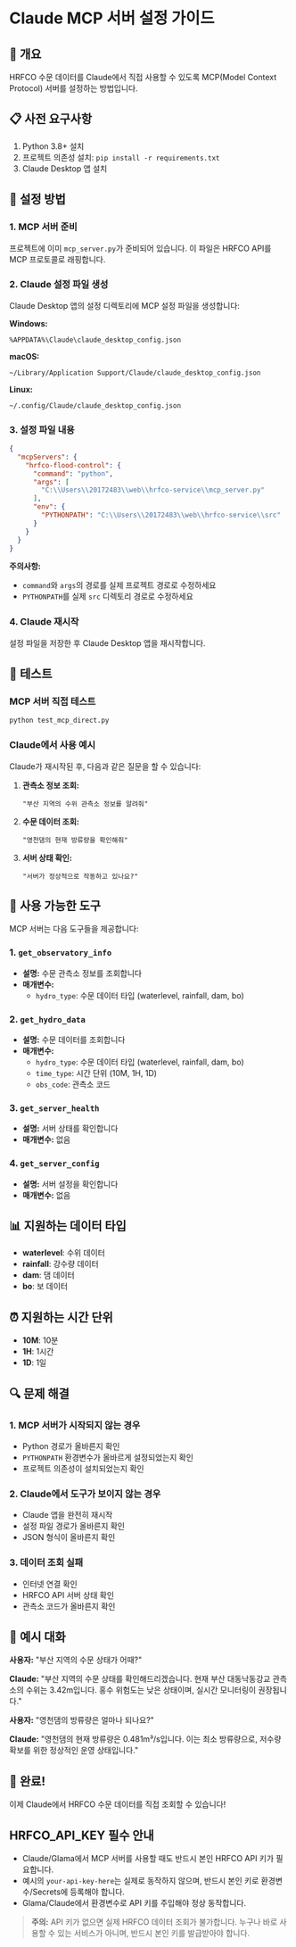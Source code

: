 # Claude MCP 서버 설정 가이드

## 🎯 개요

HRFCO 수문 데이터를 Claude에서 직접 사용할 수 있도록 MCP(Model Context Protocol) 서버를 설정하는 방법입니다.

## 📋 사전 요구사항

1. Python 3.8+ 설치
2. 프로젝트 의존성 설치: `pip install -r requirements.txt`
3. Claude Desktop 앱 설치

## 🚀 설정 방법

### 1. MCP 서버 준비

프로젝트에 이미 `mcp_server.py`가 준비되어 있습니다. 이 파일은 HRFCO API를 MCP 프로토콜로 래핑합니다.

### 2. Claude 설정 파일 생성

Claude Desktop 앱의 설정 디렉토리에 MCP 설정 파일을 생성합니다:

**Windows:**
```
%APPDATA%\Claude\claude_desktop_config.json
```

**macOS:**
```
~/Library/Application Support/Claude/claude_desktop_config.json
```

**Linux:**
```
~/.config/Claude/claude_desktop_config.json
```

### 3. 설정 파일 내용

```json
{
  "mcpServers": {
    "hrfco-flood-control": {
      "command": "python",
      "args": [
        "C:\\Users\\20172483\\web\\hrfco-service\\mcp_server.py"
      ],
      "env": {
        "PYTHONPATH": "C:\\Users\\20172483\\web\\hrfco-service\\src"
      }
    }
  }
}
```

**주의사항:**
- `command`와 `args`의 경로를 실제 프로젝트 경로로 수정하세요
- `PYTHONPATH`를 실제 `src` 디렉토리 경로로 수정하세요

### 4. Claude 재시작

설정 파일을 저장한 후 Claude Desktop 앱을 재시작합니다.

## 🧪 테스트

### MCP 서버 직접 테스트

```bash
python test_mcp_direct.py
```

### Claude에서 사용 예시

Claude가 재시작된 후, 다음과 같은 질문을 할 수 있습니다:

1. **관측소 정보 조회:**
   ```
   "부산 지역의 수위 관측소 정보를 알려줘"
   ```

2. **수문 데이터 조회:**
   ```
   "영천댐의 현재 방류량을 확인해줘"
   ```

3. **서버 상태 확인:**
   ```
   "서버가 정상적으로 작동하고 있나요?"
   ```

## 🔧 사용 가능한 도구

MCP 서버는 다음 도구들을 제공합니다:

### 1. `get_observatory_info`
- **설명:** 수문 관측소 정보를 조회합니다
- **매개변수:**
  - `hydro_type`: 수문 데이터 타입 (waterlevel, rainfall, dam, bo)

### 2. `get_hydro_data`
- **설명:** 수문 데이터를 조회합니다
- **매개변수:**
  - `hydro_type`: 수문 데이터 타입 (waterlevel, rainfall, dam, bo)
  - `time_type`: 시간 단위 (10M, 1H, 1D)
  - `obs_code`: 관측소 코드

### 3. `get_server_health`
- **설명:** 서버 상태를 확인합니다
- **매개변수:** 없음

### 4. `get_server_config`
- **설명:** 서버 설정을 확인합니다
- **매개변수:** 없음

## 📊 지원하는 데이터 타입

- **waterlevel**: 수위 데이터
- **rainfall**: 강수량 데이터
- **dam**: 댐 데이터
- **bo**: 보 데이터

## ⏰ 지원하는 시간 단위

- **10M**: 10분
- **1H**: 1시간
- **1D**: 1일

## 🔍 문제 해결

### 1. MCP 서버가 시작되지 않는 경우

- Python 경로가 올바른지 확인
- `PYTHONPATH` 환경변수가 올바르게 설정되었는지 확인
- 프로젝트 의존성이 설치되었는지 확인

### 2. Claude에서 도구가 보이지 않는 경우

- Claude 앱을 완전히 재시작
- 설정 파일 경로가 올바른지 확인
- JSON 형식이 올바른지 확인

### 3. 데이터 조회 실패

- 인터넷 연결 확인
- HRFCO API 서버 상태 확인
- 관측소 코드가 올바른지 확인

## 📝 예시 대화

**사용자:** "부산 지역의 수문 상태가 어때?"

**Claude:** "부산 지역의 수문 상태를 확인해드리겠습니다. 현재 부산 대동낙동강교 관측소의 수위는 3.42m입니다. 홍수 위험도는 낮은 상태이며, 실시간 모니터링이 권장됩니다."

**사용자:** "영천댐의 방류량은 얼마나 되나요?"

**Claude:** "영천댐의 현재 방류량은 0.481m³/s입니다. 이는 최소 방류량으로, 저수량 확보를 위한 정상적인 운영 상태입니다."

## 🎉 완료!

이제 Claude에서 HRFCO 수문 데이터를 직접 조회할 수 있습니다! 

## HRFCO_API_KEY 필수 안내

- Claude/Glama에서 MCP 서버를 사용할 때도 반드시 본인 HRFCO API 키가 필요합니다.
- 예시의 `your-api-key-here`는 실제로 동작하지 않으며, 반드시 본인 키로 환경변수/Secrets에 등록해야 합니다.
- Glama/Claude에서 환경변수로 API 키를 주입해야 정상 동작합니다.

> **주의:** API 키가 없으면 실제 HRFCO 데이터 조회가 불가합니다. 누구나 바로 사용할 수 있는 서비스가 아니며, 반드시 본인 키를 발급받아야 합니다. 